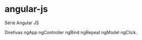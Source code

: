 # angular-js
Série Angular JS

Diretivas 
  ngApp
  ngController
  ngBind
  ngRepeat
  ngModel
  ngClick.
